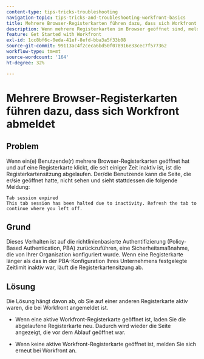 ```yaml
---
content-type: tips-tricks-troubleshooting
navigation-topic: tips-tricks-and-troubleshooting-workfront-basics
title: Mehrere Browser-Registerkarten führen dazu, dass sich Workfront abmeldet
description: Wenn mehrere Registerkarten im Browser geöffnet sind, meldet sich Workfront möglicherweise automatisch ab.
feature: Get Started with Workfront
exl-id: 1cc8bf6c-0eda-41ef-8efd-bba3a5f33b08
source-git-commit: 99113ac4f2ceca6bd50f078916e33cec7f577362
workflow-type: tm+mt
source-wordcount: '164'
ht-degree: 32%

---
```


# Mehrere Browser-Registerkarten führen dazu, dass sich Workfront abmeldet

## Problem

Wenn ein(e) Benutzende(r) mehrere Browser-Registerkarten geöffnet hat und auf eine Registerkarte klickt, die seit einiger Zeit inaktiv ist, ist die Registerkartensitzung abgelaufen. Der/die Benutzende kann die Seite, die er/sie geöffnet hatte, nicht sehen und sieht stattdessen die folgende Meldung:

```
Tab session expired
This tab session has been halted due to inactivity. Refresh the tab to continue where you left off.
```

## Grund

Dieses Verhalten ist auf die richtlinienbasierte Authentifizierung (Policy-Based Authentication, PBA) zurückzuführen, eine Sicherheitsmaßnahme, die von Ihrer Organisation konfiguriert wurde. Wenn eine Registerkarte länger als das in der PBA-Konfiguration Ihres Unternehmens festgelegte Zeitlimit inaktiv war, läuft die Registerkartensitzung ab.

## Lösung

Die Lösung hängt davon ab, ob Sie auf einer anderen Registerkarte aktiv waren, die bei Workfront angemeldet ist.

* Wenn eine aktive Workfront-Registerkarte geöffnet ist, laden Sie die abgelaufene Registerkarte neu. Dadurch wird wieder die Seite angezeigt, die vor dem Ablauf geöffnet war.

* Wenn keine aktive Workfront-Registerkarte geöffnet ist, melden Sie sich erneut bei Workfront an.

